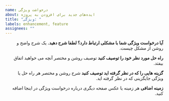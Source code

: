 ```yaml
---
name: درخواشت ویژگی
about: ایده‌های جدید برای افزودن به پروژه
title: "ویژگی: "
labels: enhancement, feature
assignees: ""
---
```


<div dir="rtl">

**آیا درخواست ویژگی شما با مشکلی ارتباط دارد؟ لطفا شرح دهید.**
یک شرح واضح و روشن از مشکل چیست.

**راه حل مورد نظر خود را توصیف کنید**
توصیف روشن و مختصر آنچه می خواهید اتفاق بیفتد.

**گزینه هایی را که در نظر گرفته اید توصیف کنید**
شرح روشن و مختصر هر راه حل یا ویژگی جایگزینی که در نظر گرفته اید.

**زمینه اضافی**
هر زمینه یا عکس صفحه دیگری درباره درخواست ویژگی در اینجا اضافه کنید.
